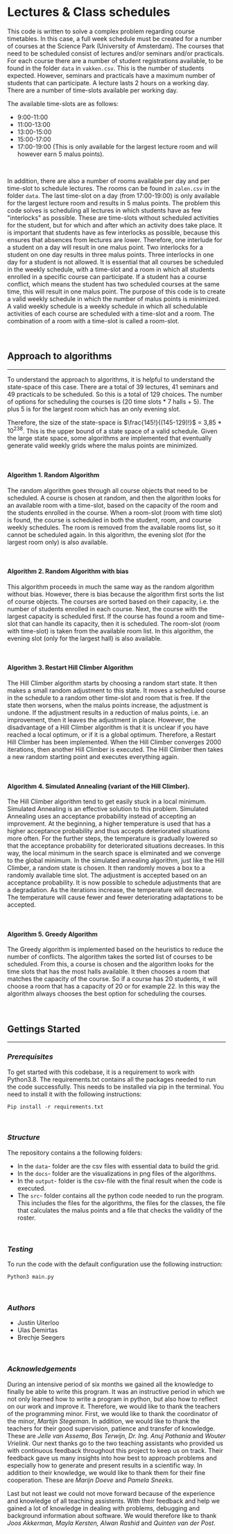# Lectures & Class schedules

This code is written to solve a complex problem regarding course timetables. In this case, a full week schedule must be created for a number of courses at the Science Park (University of Amsterdam). The courses that need to be scheduled consist of lectures and/or seminars and/or practicals. For each course there are a number of student registrations available, to be found in the folder `data` in `vakken.csv`. This is the number of students expected. However, seminars and practicals have a maximum number of students that can participate. A lecture lasts 2 hours on a working day. There are a number of time-slots available per working day.

The available time-slots are as follows:

- 9:00-11:00
- 11:00-13:00
- 13:00-15:00
- 15:00-17:00
- 17:00-19:00 (This is only available for the largest lecture room and will however earn 5 malus points).
<p>&nbsp;</p>

In addition, there are also a number of rooms available per day and per time-slot to schedule lectures. The rooms can be found in `zalen.csv` in the folder `data`. The last time-slot on a day (from 17:00-19:00) is only available for the largest lecture room and results in 5 malus points. The problem this code solves is scheduling all lectures in which students have as few "interlocks" as possible. These are time-slots without scheduled activities for the student, but for which and after which an activity does take place. It is important that students have as few interlocks as possible, because this ensures that absences from lectures are lower. Therefore, one interlude for a student on a day will result in one malus point. Two interlocks for a student on one day results in three malus points. Three interlocks in one day for a student is not allowed.
It is essential that all courses be scheduled in the weekly schedule, with a time-slot and a room in which all students enrolled in a specific course can participate. If a student has a course conflict, which means the student has two scheduled courses at the same time, this will result in one malus point. The purpose of this code is to create a valid weekly schedule in which the number of malus points is minimized. A valid weekly schedule is a weekly schedule in which all schedulable activities of each course are scheduled with a time-slot and a room. The combination of a room with a time-slot is called a room-slot.

<p>&nbsp;</p>

## Approach to algorithms

---

To understand the approach to algorithms, it is helpful to understand the state-space of this case. There are a total of 39 lectures, 41 seminars and 49 practicals to be scheduled. So this is a total of 129 choices. The number of options for scheduling the courses is (20 time slots \* 7 halls + 5). The plus 5 is for the largest room which has an only evening slot.

Therefore, the size of the state-space is $\frac{145!}{(145-129)!}$ = 3,85 \* $10^{238}$.
This is the upper bound of a state space of a valid schedule. Given the large state space, some algorithms are implemented that eventually generate valid weekly grids where the malus points are minimized.

<p>&nbsp;</p>

#### **Algorithm 1. Random Algorithm**

The random algorithm goes through all course objects that need to be scheduled. A course is chosen at random, and then the algorithm looks for an available room with a time-slot, based on the capacity of the room and the students enrolled in the course. When a room-slot (room with time slot) is found, the course is scheduled in both the student, room, and course weekly schedules. The room is removed from the available rooms list, so it cannot be scheduled again. In this algorithm, the evening slot (for the largest room only) is also available.

<p>&nbsp;</p>

#### **Algorithm 2. Random Algorithm with bias**

This algorithm proceeds in much the same way as the random algorithm without bias. However, there is bias because the algorithm first sorts the list of course objects. The courses are sorted based on their capacity, i.e. the number of students enrolled in each course. Next, the course with the largest capacity is scheduled first. If the course has found a room and time-slot that can handle its capacity, then it is scheduled. The room-slot (room with time-slot) is taken from the available room list. In this algorithm, the evening slot (only for the largest hall) is also available.

<p>&nbsp;</p>

#### **Algorithm 3. Restart Hill Climber Algorithm**

The Hill Climber algorithm starts by choosing a random start state. It then makes a small random adjustment to this state. It moves a scheduled course in the schedule to a random other time-slot and room that is free. If the state then worsens, when the malus points increase, the adjustment is undone. If the adjustment results in a reduction of malus points, i.e. an improvement, then it leaves the adjustment in place. However, the disadvantage of a Hill Climber algorithm is that it is unclear if you have reached a local optimum, or if it is a global optimum. Therefore, a Restart Hill Climber has been implemented. When the Hill Climber converges 2000 iterations, then another Hill Climber is executed. The Hill Climber then takes a new random starting point and executes everything again.

<p>&nbsp;</p>

#### **Algorithm 4. Simulated Annealing (variant of the Hill Climber).**

The Hill Climber algorithm tend to get easily stuck in a local minimum. Simulated Annealing is an effective solution to this problem. Simulated Annealing uses an acceptance probability instead of accepting an improvement. At the beginning, a higher temperature is used that has a higher acceptance probability and thus accepts deteriorated situations more often. For the further steps, the temperature is gradually lowered so that the acceptance probability for deteriorated situations decreases. In this way, the local minimum in the search space is eliminated and we converge to the global minimum.
In the simulated annealing algorithm, just like the Hill Climber, a random state is chosen. It then randomly moves a box to a randomly available time slot. The adjustment is accepted based on an acceptance probability. It is now possible to schedule adjustments that are a degradation. As the iterations increase, the temperature will decrease. The temperature will cause fewer and fewer deteriorating adaptations to be accepted.

<p>&nbsp;</p>

#### **Algorithm 5. Greedy Algorithm**

The Greedy algorithm is implemented based on the heuristics to reduce the number of conflicts. The algorithm takes the sorted list of courses to be scheduled. From this, a course is chosen and the algorithm looks for the time slots that has the most halls available. It then chooses a room that matches the capacity of the course. So if a course has 20 students, it will choose a room that has a capacity of 20 or for example 22. In this way the algorithm always chooses the best option for scheduling the courses.

<p>&nbsp;</p>

## Gettings Started

---

### **_Prerequisites_**

To get started with this codebase, it is a requirement to work with Python3.8. The requirements.txt contains all the packages needed to run the code successfully. This needs to be installed via pip in the terminal. You need to install it with the following instructions:

```
Pip install -r requirements.txt
```

<p>&nbsp;</p>

### **_Structure_**

The repository contains a the following folders:

- In the `data`- folder are the csv files with essential data to build the grid.
- In the `docs`- folder are the visualizations in png files of the algorithms.
- In the `output`- folder is the csv-file with the final result when the code is executed.
- The `src`- folder contains all the python code needed to run the program. This includes the files for the algorithms, the files for the classes, the file that calculates the malus points and a file that checks the validity of the roster.

<p>&nbsp;</p>

### **_Testing_**

To run the code with the default configuration use the following instruction:

```
Python3 main.py
```

<p>&nbsp;</p>

### **_Authors_**

- Justin Uiterloo
- Ulas Demirtas
- Brechje Seegers

<p>&nbsp;</p>

### **_Acknowledgements_**

During an intensive period of six months we gained all the knowledge to finally be able to write this program. It was an instructive period in which we not only learned how to write a program in python, but also how to reflect on our work and improve it. Therefore, we would like to thank the teachers of the programming minor. First, we would like to thank the coordinator of the minor, _Martijn Stegeman_. In addition, we would like to thank the teachers for their good supervision, patience and transfer of knowledge. These are _Jelle van Assema_, _Bas Terwijn_, _Dr. Ing. Anuj Pathania_ and _Wouter Vrielink_. Our next thanks go to the two teaching assistants who provided us with continuous feedback throughout this project to keep us on track. Their feedback gave us many insights into how best to approach problems and especially how to generate and present results in a scientific way. In addition to their knowledge, we would like to thank them for their fine cooperation. These are _Marijn Doeve_ and _Pamela Sneeks_.

Last but not least we could not move forward because of the experience and knowledge of all teaching assistents. With their feedback and help we gained a lot of knowledge in dealing with problems, debugging and background information about software. We would therefore like to thank _Joos Akkerman, Mayla Kersten, Alwan Rashid_ and _Quinten van der Post_.

